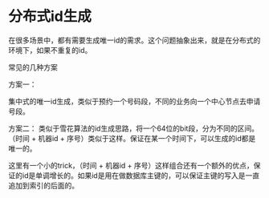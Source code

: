 # 分布式id生成

在很多场景中，都有需要生成唯一id的需求。这个问题抽象出来，就是在分布式的环境下，如果不重复的id。

常见的几种方案

方案一：

集中式的唯一id生成，类似于预约一个号码段，不同的业务向一个中心节点去申请号段。


方案二：
类似于雪花算法的id生成思路，将一个64位的bit段，分为不同的区间。（时间 + 机器id + 序号）类似于这样。保证在某一个时间下，可以生成的id都是唯一的。

这里有一个小的trick，（时间 + 机器id + 序号）这样组合还有一个额外的优点，保证的id是单调增长的。如果id是用在做数据库主键的，可以保证主键的写入是一直追加到索引的后面的。
